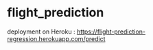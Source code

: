 # flight_prediction
deployment on Heroku : https://flight-prediction-regression.herokuapp.com/predict
